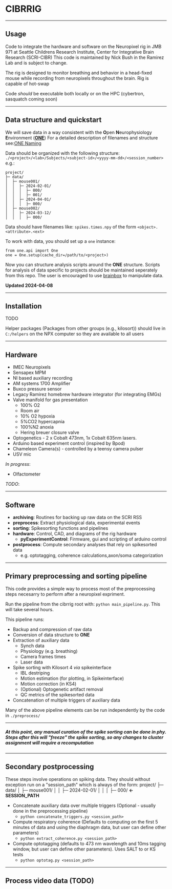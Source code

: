 # CIBRRIG
---
## Usage
Code to integrate the hardware and software on the Neuropixel rig in JMB 971 at Seattle Childrens Research Institute, Center for Integrative Brain Research (SCRI-CIBR)
This code is maintained by Nick Bush in the Ramirez Lab and is subject to change.

The rig is designed to monitor breathing and behavior in a head-fixed mouse while recording from neuropixels throughout the brain. Rig is capable of hot-swap

Code *should* be executable both locally or on the HPC (cybertron, sasquatch coming soon)

--- 
## Data structure and quickstart

We will save data in a way consistent with the **O**pen **N**europhysiology **E**nvironment ([**ONE**](https://github.com/int-brain-lab/ONE))
For a detailed description of filenames and structure see:[ONE Naming](https://github.com/int-brain-lab/ONE/blob/main/docs/Open_Neurophysiology_Environment_Filename_Convention.pdf) 


Data should be organized with the following structure:
`./<project>/<lab>/Subjects/<subject-id>/<yyyy-mm-dd>/<session_number>`
e.g.:
```
project/
├─ data/
│  ├─ mouse001/
│  │  ├─ 2024-02-01/
│  │  │  ├─ 000/
│  │  │  ├─ 001/
│  │  ├─ 2024-04-01/
│  │  │  ├─ 000/
│  ├─ mouse002/
│  │  ├─ 2024-03-12/
│  │  │  ├─ 000/
```

Data should have filenames like: `spikes.times.npy` of the form `<object>.<attribute>.<ext>`

To work with data, you should set up a `one` instance:

```
from one.api import One
one = One.setup(cache_dir=/path/to/<project>)
```
 Now you can structure analysis scripts around the **ONE** structure. Scripts for analysis of data specific to projects should be maintained seperately from this repo. The user is encouraged to use [brainbox](https://github.com/int-brain-lab/ibllib) to manipulate data. 

**Updated 2024-04-08**

---
## Installation
TODO

Helper packages (Packages from other groups (e.g., kilosort)) should live in `C:/helpers` on the NPX computer so they are available to all users

---
## Hardware

- IMEC Neuropixels
- Sensapex MPM 
- NI based auxiliary recording
- AM systems 1700 Amplifier
- Buxco pressure sensor
- Legacy Ramirez homebrew hardware integrator (for integrating EMGs)
- Valve manifold for gas presentation
    - 100% O2
    - Room air
    - 10% O2 hypoxia  
    - 5%CO2 hypercapnia
    - 100%N2 anoxia
    - Hering breuer closure valve
- Optogenetics - 2 x Cobalt 473nm, 1x Cobalt 635nm lasers. 
- Arduino based experiment control (inspired by Bpod)
- Chameleon Camera(s) - controlled by a teensy camera pulser
- USV mic

*In progress*: 
- Olfactometer

*TODO*:

---
## Software
- **archiving**: Routines for backing up raw data on the SCRI RSS
- **preprocess**: Extract physiological data, experimental events  
- **sorting**: Spikesorting functions and pipelines
- **hardware**: Control, CAD, and diagrams of the rig hardware
    - **pyExperimentControl**: Firmware, gui and scripting of arduino control
- **postprocess**: Compute secondary analyses that rely on spikesorted data 
    -  e.g. optotagging, coherence calculations,axon/soma categorization

---
## Primary preprocessing and sorting pipeline
This code provides a simple way to process most of the preprocessing steps necesarry to perform after 
a neuropixel expriment.

Run the pipeline from the cibrrig root with: `python main_pipeline.py`. This will take several hours.

This pipeline runs:
- Backup and compression of raw data
- Conversion of data structure to **ONE** 
- Extraction of auxiliary data
    - Synch data
    - Physiology (e.g. breathing)
    - Camera frames times
    - Laser data
- Spike sorting with Kilosort 4 *via* spikeinterface
    - IBL destriping
    - Motion estimation (for plotting, in Spikeinterface)
    - Motion correction (in KS4)
    - (Optional) Optogenetic artifact removal
    - QC metrics of the spikesorted data
- Concatenation of multiple triggers of auxiliary data

Many of the above pipeline elements can be run independently by the code in `./preprocess/`

---

##### At this point, any manual curation of the spike sorting can be done in phy. Steps after this will "freeze" the spike sorting, so any changes to cluster assignment will require a recomputation

---
## Secondary postprocessing
These steps involve operations on spiking data. They should without exception run on a "session_path" which is always of the form:
project/
├─ data/
│  ├─ mouse001/
│  │  ├─ 2024-02-01/
│  │  │  ├─ 000/ **<- SESSION_PATH**

- Concatenate auxiliary data over multiple triggers (Optional - usually done in the preprocessing pipeline)
    - `python concatenate_triggers.py <session_path>`
- Compute respiratory coherence (Defaults to computing on the first 5 minutes of data and using the diaphragm data, but user can define other parameters)
    - `python extract_coherence.py <session_path>`
- Compute optotagging (defaults to 473 nm wavelength and 10ms tagging window, but user can define other parameters). Uses SALT to or KS tests
    - `python optotag.py <session_path>`



--- 
## Process video data (TODO)


